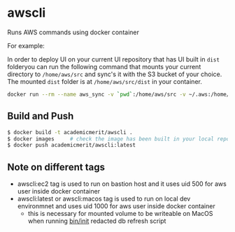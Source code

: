 # awscli
Runs AWS commands using docker container

For example:

In order to deploy UI on your current UI repository that has UI built in `dist` folderyou can run the following command that mounts your current directory to `/home/aws/src` and sync's it with the S3 bucket of your choice.  The mounted `dist` folder is at `/home/aws/src/dist` in your container.

```sh
docker run --rm --name aws_sync -v `pwd`:/home/aws/src -v ~/.aws:/home/aws/.aws academicmerit/awscli:latest aws --profile amerit-nuevo s3 sync /home/aws/src/dist/ s3://ui-metadata-import.staging.academicmerit.com
```

## Build and Push

```sh
$ docker build -t academicmerit/awscli .
$ docker images     # check the image has been built in your local repository
$ docker push academicmerit/awscli:latest
```

## Note on different tags
- awscli:ec2 tag is used to run on bastion host and it uses uid 500 for aws user inside docker container
- awscli:latest or awscli:macos tag is used to run on local dev environmnet and uses uid 1000 for aws user inside docker container
  - this is necessary for mounted volume to be writeable on MacOS when running [bin/init](https://github.com/academicmerit/service-fym/blob/dev/bin/init) redacted db refresh script

